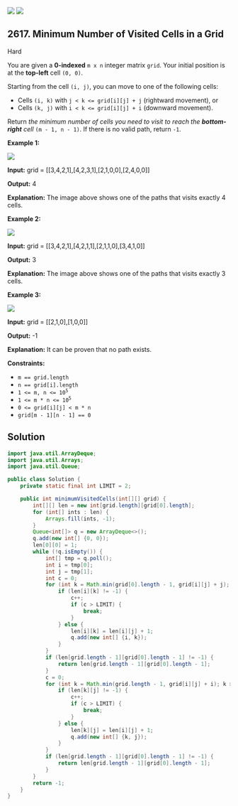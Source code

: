 [![](https://img.shields.io/github/stars/javadev/LeetCode-in-Java?label=Stars&style=flat-square)](https://github.com/javadev/LeetCode-in-Java)
[![](https://img.shields.io/github/forks/javadev/LeetCode-in-Java?label=Fork%20me%20on%20GitHub%20&style=flat-square)](https://github.com/javadev/LeetCode-in-Java/fork)

## 2617\. Minimum Number of Visited Cells in a Grid

Hard

You are given a **0-indexed** `m x n` integer matrix `grid`. Your initial position is at the **top-left** cell `(0, 0)`.

Starting from the cell `(i, j)`, you can move to one of the following cells:

*   Cells `(i, k)` with `j < k <= grid[i][j] + j` (rightward movement), or
*   Cells `(k, j)` with `i < k <= grid[i][j] + i` (downward movement).

Return _the minimum number of cells you need to visit to reach the **bottom-right** cell_ `(m - 1, n - 1)`. If there is no valid path, return `-1`.

**Example 1:**

![](https://assets.leetcode.com/uploads/2023/01/25/ex1.png)

**Input:** grid = \[\[3,4,2,1],[4,2,3,1],[2,1,0,0],[2,4,0,0]]

**Output:** 4

**Explanation:** The image above shows one of the paths that visits exactly 4 cells.

**Example 2:**

![](https://assets.leetcode.com/uploads/2023/01/25/ex2.png)

**Input:** grid = \[\[3,4,2,1],[4,2,1,1],[2,1,1,0],[3,4,1,0]]

**Output:** 3

**Explanation:** The image above shows one of the paths that visits exactly 3 cells.

**Example 3:**

![](https://assets.leetcode.com/uploads/2023/01/26/ex3.png)

**Input:** grid = \[\[2,1,0],[1,0,0]]

**Output:** -1

**Explanation:** It can be proven that no path exists.

**Constraints:**

*   `m == grid.length`
*   `n == grid[i].length`
*   <code>1 <= m, n <= 10<sup>5</sup></code>
*   <code>1 <= m * n <= 10<sup>5</sup></code>
*   `0 <= grid[i][j] < m * n`
*   `grid[m - 1][n - 1] == 0`

## Solution

```java
import java.util.ArrayDeque;
import java.util.Arrays;
import java.util.Queue;

public class Solution {
    private static final int LIMIT = 2;

    public int minimumVisitedCells(int[][] grid) {
        int[][] len = new int[grid.length][grid[0].length];
        for (int[] ints : len) {
            Arrays.fill(ints, -1);
        }
        Queue<int[]> q = new ArrayDeque<>();
        q.add(new int[] {0, 0});
        len[0][0] = 1;
        while (!q.isEmpty()) {
            int[] tmp = q.poll();
            int i = tmp[0];
            int j = tmp[1];
            int c = 0;
            for (int k = Math.min(grid[0].length - 1, grid[i][j] + j); k > j; k--) {
                if (len[i][k] != -1) {
                    c++;
                    if (c > LIMIT) {
                        break;
                    }
                } else {
                    len[i][k] = len[i][j] + 1;
                    q.add(new int[] {i, k});
                }
            }
            if (len[grid.length - 1][grid[0].length - 1] != -1) {
                return len[grid.length - 1][grid[0].length - 1];
            }
            c = 0;
            for (int k = Math.min(grid.length - 1, grid[i][j] + i); k > i; k--) {
                if (len[k][j] != -1) {
                    c++;
                    if (c > LIMIT) {
                        break;
                    }
                } else {
                    len[k][j] = len[i][j] + 1;
                    q.add(new int[] {k, j});
                }
            }
            if (len[grid.length - 1][grid[0].length - 1] != -1) {
                return len[grid.length - 1][grid[0].length - 1];
            }
        }
        return -1;
    }
}
```